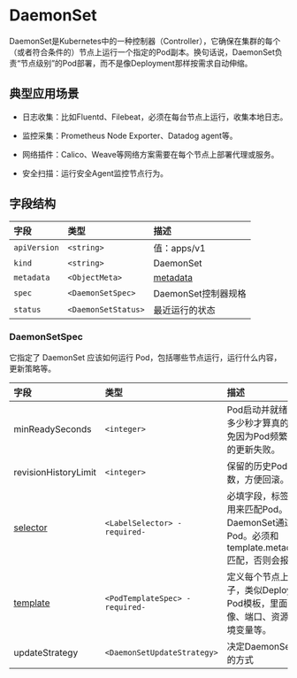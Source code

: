 # DaemonSet

DaemonSet是Kubernetes中的一种控制器（Controller），它确保在集群的每个（或者符合条件的）节点上运行一个指定的Pod副本。换句话说，DaemonSet负责“节点级别”的Pod部署，而不是像Deployment那样按需求自动伸缩。

## 典型应用场景

- 日志收集：比如Fluentd、Filebeat，必须在每台节点上运行，收集本地日志。

- 监控采集：Prometheus Node Exporter、Datadog agent等。

- 网络插件：Calico、Weave等网络方案需要在每个节点上部署代理或服务。

- 安全扫描：运行安全Agent监控节点行为。

## 字段结构

|字段      |类型         |描述       |
|:---------|:-----------|:----------|
|`apiVersion`|`<string>`|值：apps/v1|
|`kind`|`<string>`|DaemonSet|
|`metadata`|`<ObjectMeta>`|[metadata](/kubernetes/explain/Pod.md#metadata)|
|`spec`|`<DaemonSetSpec>`|DaemonSet控制器规格|
|`status`|`<DaemonSetStatus>`|最近运行的状态|

### DaemonSetSpec

它指定了 DaemonSet 应该如何运行 Pod，包括哪些节点运行，运行什么内容，更新策略等。

|字段             |类型  |描述 |
|:----------------|:----|:----|
|minReadySeconds|`<integer>`|Pod启动并就绪后，等待多少秒才算真的可用，避免因为Pod频繁重启导致的更新失败。|
|revisionHistoryLimit|`<integer>`|保留的历史Pod模板版本数，方便回滚。|
|[selector](/kubernetes/explain/Controller/daemonSet-spec.md#dsspecselector)|`<LabelSelector> -required-`|必填字段，标签选择器，用来匹配Pod。DaemonSet通过它管理Pod。必须和template.metadata.labels匹配，否则会报错。|
|[template](/kubernetes/explain/Controller/daemonSet-spec.md#dsspectemplate)|`<PodTemplateSpec> -required-`|定义每个节点上Pod的样子，类似Deployment的Pod模板，里面写容器镜像、端口、资源限制、环境变量等。|
|updateStrategy|`<DaemonSetUpdateStrategy>`|决定DaemonSet更新Pod的方式|
